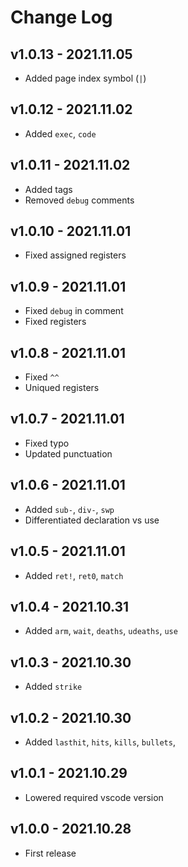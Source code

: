 # Change Log

## v1.0.13 - 2021.11.05
* Added page index symbol (`|`)

## v1.0.12 - 2021.11.02
* Added `exec`, `code`

## v1.0.11 - 2021.11.02
* Added tags
* Removed `debug` comments

## v1.0.10 - 2021.11.01
* Fixed assigned registers

## v1.0.9 - 2021.11.01
* Fixed `debug` in comment
* Fixed registers

## v1.0.8 - 2021.11.01
* Fixed `^^`
* Uniqued registers

## v1.0.7 - 2021.11.01
* Fixed typo
* Updated punctuation

## v1.0.6 - 2021.11.01
* Added `sub-`, `div-`, `swp`
* Differentiated declaration vs use

## v1.0.5 - 2021.11.01
* Added `ret!`, `ret0`, `match`

## v1.0.4 - 2021.10.31
* Added `arm`, `wait`, `deaths`, `udeaths`, `use`

## v1.0.3 - 2021.10.30
* Added `strike`

## v1.0.2 - 2021.10.30
* Added `lasthit`, `hits`, `kills`, `bullets`,

## v1.0.1 - 2021.10.29
* Lowered required vscode version

## v1.0.0 - 2021.10.28
* First release
